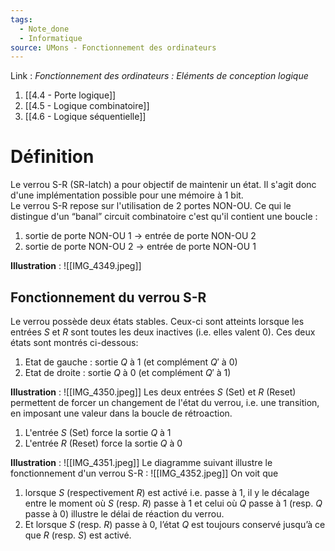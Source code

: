 ```yaml
---
tags:
  - Note_done
  - Informatique
source: UMons - Fonctionnement des ordinateurs
---
```


Link :
_Fonctionnement des ordinateurs : Eléments de conception logique_
1. [[4.4 - Porte logique]]
2. [[4.5 - Logique combinatoire]]
3. [[4.6 - Logique séquentielle]]

# Définition
Le verrou S-R (SR-latch) a pour objectif de maintenir un état. Il s'agit donc d'une implémentation possible pour une mémoire à 1 bit.
\
Le verrou S-R repose sur l'utilisation de 2 portes NON-OU. Ce qui le distingue d'un “banal” circuit combinatoire c'est qu'il contient une boucle :
1. sortie de porte NON-OU 1 → entrée de porte NON-OU 2
2. sortie de porte NON-OU 2 → entrée de porte NON-OU 1

**Illustration** : ![[IMG_4349.jpeg]]
## Fonctionnement du verrou S-R
Le verrou possède deux états stables. Ceux-ci sont atteints lorsque les 
entrées $S$ et $R$ sont toutes les deux inactives (i.e. elles valent 0). Ces deux états sont montrés ci-dessous:
1. Etat de gauche : sortie $Q$ à 1 (et complément $Q'$ à 0)
2.  Etat de droite : sortie $Q$ à 0 (et complément $Q'$ à 1)

**Illustration** : ![[IMG_4350.jpeg]]
Les deux entrées $S$ (Set) et $R$ (Reset) permettent de forcer un changement de l'état du verrou, i.e. une transition, en imposant une valeur dans la boucle de rétroaction.
1. L'entrée $S$ (Set) force la sortie $Q$ à 1
2. L'entrée $R$ (Reset) force la sortie $Q$ à 0

**Illustration** : ![[IMG_4351.jpeg]]
Le diagramme suivant illustre le fonctionnement d'un verrou S-R : ![[IMG_4352.jpeg]]
On voit que 
1. lorsque $S$ (respectivement $R$) est activé i.e. passe à 1, il y le décalage entre le moment où $S$ (resp. $R$) passe à 1 et celui où $Q$ passe à 1 (resp. $Q$ passe à 0) illustre le délai de réaction du verrou. 
2. Et lorsque $S$ (resp. $R$) passe à 0, l’état $Q$ est toujours conservé jusqu’à ce que $R$ (resp. $S$) est activé. 

